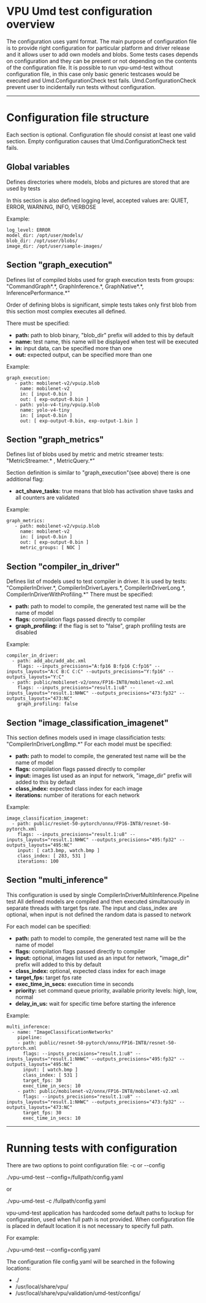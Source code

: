 <!-- Copyright 2022-2024 Intel Corporation.

 This software and the related documents are Intel copyrighted materials, and
 your use of them is governed by the express license under which they were
 provided to you ("License"). Unless the License provides otherwise, you may
 not use, modify, copy, publish, distribute, disclose or transmit this
 software or the related documents without Intel's prior written permission.

 This software and the related documents are provided as is, with no express
 or implied warranties, other than those that are expressly stated in
 the License. -->

# VPU Umd test configuration overview

The configuration uses yaml format.
The main purpose of configuration file is to provide right configuration
for particular platform and driver release and it allows user to add
own models and blobs.
Some tests cases depends on configuration and they can be present or not
depending on the contents of the configuration file.
It is possible to run vpu-umd-test without configuration file, in this case
only basic generic testcases would be executed and Umd.ConfigurationCheck test
fails. Umd.ConfigurationCheck prevent user to incidentally run tests without configuration.

---

# Configuration file structure
Each section is optional. Configuration file should consist at least one valid section.
Empty configuration causes that Umd.ConfigurationCheck test fails.

## Global variables
Defines directories where models, blobs and pictures are stored that are used by tests

In this section is also defined logging level, accepted values are: QUIET, ERROR, WARNING, INFO, VERBOSE

Example:
```
log_level: ERROR
model_dir: /opt/user/models/
blob_dir: /opt/user/blobs/
image_dir: /opt/user/sample-images/

```

## Section "graph\_execution"
Defines list of compiled blobs used for graph execution tests from groups:
"CommandGraph\*.\*, GraphInference.\*, GraphNative\*.\*, InferencePerformance.\*"

Order of defining blobs is significant, simple tests takes only first blob from this
section most complex executes all defined.

There must be specified:
- **path:** path to blob binary, "blob_dir" prefix will added to this by default
- **name:** test name, this name will be displayed when test will be executed
- **in:** input data, can be specified more than one
- **out:** expected output, can be specified more than one

Example:
```
graph_execution:
   - path: mobilenet-v2/vpuip.blob
     name: mobilenet-v2
     in: [ input-0.bin ]
     out: [ exp-output-0.bin ]
   - path: yolo-v4-tiny/vpuip.blob
     name: yolo-v4-tiny
     in: [ input-0.bin ]
     out: [ exp-output-0.bin, exp-output-1.bin ]

```

## Section "graph\_metrics"
Defines list of blobs used by metric and metric streamer tests:
"MetricStreamer.\* , MetricQuery.\*"

Section definition is similar to "graph\_execution"(see above) there is one additional flag:
- **act\_shave\_tasks:** true means that blob has activation shave tasks and all counters are validated

Example:

```
graph_metrics:
   - path: mobilenet-v2/vpuip.blob
     name: mobilenet-v2
     in: [ input-0.bin ]
     out: [ exp-output-0.bin ]
     metric_groups: [ NOC ]
```


## Section "compiler\_in\_driver"
Defines list of models used to test compiler in driver.
It is used by tests:
"CompilerInDriver.\*, CompilerInDriverLayers.\*, CompilerInDriverLong.\*, CompilerInDriverWithProfiling.\*"
There must be specified:
- **path:** path to model to compile, the generated test name will be the name of model
- **flags:** compilation flags passed directly to compiler
- **graph_profiling:** if the flag is set to "false", graph profiling tests are disabled

Example:

```
compiler_in_driver:
  - path: add_abc/add_abc.xml
    flags: --inputs_precisions="A:fp16 B:fp16 C:fp16" --inputs_layouts="A:C B:C C:C" --outputs_precisions="Y:fp16" --outputs_layouts="Y:C"
  - path: public/mobilenet-v2/onnx/FP16-INT8/mobilenet-v2.xml
    flags: --inputs_precisions="result.1:u8" --inputs_layouts="result.1:NHWC" --outputs_precisions="473:fp32" --outputs_layouts="473:NC"
    graph_profiling: false
```

## Section "image\_classification\_imagenet"
This section defines models used in image classificiation tests:
"CompilerInDriverLongBmp.\*"
For each model must be specified:
- **path:** path to model to compile, the generated test name will be the name of model
- **flags:** compilation flags passed directly to compiler
- **input:** images list used as an input for network, "image\_dir" prefix will added to this by default
- **class_index:** expected class index for each image
- **iterations:** number of iterations for each network

Example:
```
image_classification_imagenet:
  - path: public/resnet-50-pytorch/onnx/FP16-INT8/resnet-50-pytorch.xml
    flags: --inputs_precisions="result.1:u8" --inputs_layouts="result.1:NHWC" --outputs_precisions="495:fp32" --outputs_layouts="495:NC"
    input: [ cat3.bmp, watch.bmp ]
    class_index: [ 283, 531 ]
    iterations: 100
```
## Section "multi\_inference"
This configuration is used by single CompilerInDriverMultiInference.Pipeline test
All defined models are compiled and then executed simultanously in separate threads with target fps rate.
The input and class_index are optional, when input is not defined the random data is passed to network

For each model can be specified:
- **path:** path to model to compile, the generated test name will be the name of model
- **flags:** compilation flags passed directly to compiler
- **input:** optional, images list used as an input for network, "image\_dir" prefix will added to this by default
- **class_index:** optional, expected class index for each image
- **target\_fps:** target fps rate
- **exec\_time\_in\_secs:** execution time in seconds
- **priority:** set command queue priority, available priority levels: high, low, normal
- **delay_in_us:** wait for specific time before starting the inference

Example:
```
multi_inference:
  - name: "ImageClassificationNetworks"
    pipeline:
    - path: public/resnet-50-pytorch/onnx/FP16-INT8/resnet-50-pytorch.xml
      flags: --inputs_precisions="result.1:u8" --inputs_layouts="result.1:NHWC" --outputs_precisions="495:fp32" --outputs_layouts="495:NC"
      input: [ watch.bmp ]
      class_index: [ 531 ]
      target_fps: 30
      exec_time_in_secs: 10
    - path: public/mobilenet-v2/onnx/FP16-INT8/mobilenet-v2.xml
      flags: --inputs_precisions="result.1:u8" --inputs_layouts="result.1:NHWC" --outputs_precisions="473:fp32" --outputs_layouts="473:NC"
      target_fps: 30
      exec_time_in_secs: 10
```

---

# Running tests with configuration
There are two options to point configuration file: -c or --config

./vpu-umd-test --config=/fullpath/config.yaml

or

./vpu-umd-test -c /fullpath/config.yaml

vpu-umd-test application has hardcoded some default paths to lockup for configuration,
used when full path is not provided.
When configuration file is placed in default location it is not necessary to specify full path.

For example:

./vpu-umd-test --config=config.yaml

The configuration file config.yaml will be searched in the following locations:
- ./
- /usr/local/share/vpu/
- /usr/local/share/vpu/validation/umd-test/configs/


